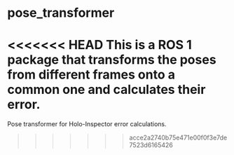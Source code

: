 # pose_transformer
<<<<<<< HEAD
This is a ROS 1 package that transforms the poses from different frames onto a common one and calculates their error.
=======
Pose transformer for Holo-Inspector error calculations.
>>>>>>> acce2a2740b75e471e00f0f3e7de7523d6165426
